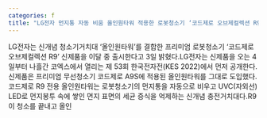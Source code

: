 ```yaml
---
categories: f
title: "LG전자 먼지통 자동 비움 올인원타워 적용한 로봇청소기 ‘코드제로 오브제컬렉션 R9’ 출시"
---
```

LG전자는 신개념 청소기거치대 ‘올인원타워’를 결합한 프리미엄 로봇청소기 ‘코드제로 오브제컬렉션 R9’ 신제품을 이달 중 출시한다고 3일 밝혔다.LG전자는 신제품을 오는 4일부터 나흘간 코엑스에서 열리는 제 53회 한국전자전(KES 2022)에서 먼저 공개한다.신제품은 프리미엄 무선청소기 코드제로 A9S에 적용된 올인원타워를 그대로 도입했다.코드제로 R9 전용 올인원타워는 로봇청소기의 먼지통을 자동으로 비우고 UVC(자외선) LED로 먼지봉투 속에 쌓인 먼지 표면의 세균 증식을 억제하는 신개념 충전거치대다.R9이 청소를 끝내고 올인